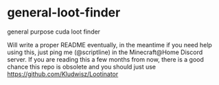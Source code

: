 # general-loot-finder
general purpose cuda loot finder

Will write a proper README eventually, in the meantime if you need help using this, just ping me (@scriptline) in the Minecraft@Home Discord server. If you are reading this a few months from now, there is a good chance this repo is obsolete and you should just use https://github.com/Kludwisz/Lootinator
